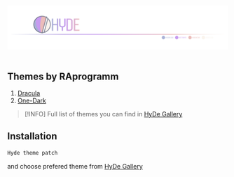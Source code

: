 <div align = center><img src="https://raw.githubusercontent.com/prasanthrangan/hyprdots/main/Source/assets/hyde_banner.png"><br><br></div>


## Themes by RAprogramm
1. [Dracula](https://github.com/RAprogramm/HyDe-Themes/tree/Dracula)
2. [One-Dark](https://github.com/RAprogramm/HyDe-Themes/tree/One-Dark)

> [!INFO]
> Full list of themes you can find in [HyDe Gallery](https://github.com/kRHYME7/hyde-gallery)

## Installation

```sh
Hyde theme patch
```
and choose prefered theme from [HyDe Gallery](https://github.com/kRHYME7/hyde-gallery)
